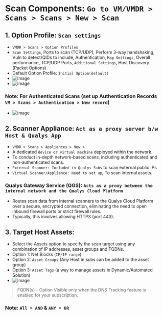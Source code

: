 # Scan Components: `Go to VM/VMDR > Scans > Scans > New > Scan`

## 1. Option Profile: `Scan settings` 
- `VMDR > Scans > Option Profiles`
- `Scan Settings`, Ports to scan (TCP/UDP), Perform 3-way handshaking, Vuln to detect/QIDs to include, Authentication, `Map Settings`, Overall performance, TCP/UDP Ports, `Additional Settings`, Host Discovery (Packet Options)
- Default Option Profile: `Initial Option(default)`
- ![image](https://github.com/user-attachments/assets/fca79fa0-9028-448d-91cb-229075ee1c18)
- ![image](https://github.com/user-attachments/assets/728ff07f-5725-4105-97e2-35ee3eb78b18)

### Note: For Authenticated Scans (set up Authentication Records `VM > Scans > Authentication > New record`)
- ![image](https://github.com/user-attachments/assets/31856f37-2718-4746-a42e-8c79a76c32b4)

## 2. Scanner Appliance: `Act as a proxy server b/w Host & Qualys App`
- `VMDR > Scans > Appliances > New >`
- A dedicated `device or virtual machine` deployed within the network.
- To conduct in-depth network-based scans, including authenticated and non-authenticated scans.
- `External Scanner: Included in Qualys Subs` to scan external public IPs
- `Virtual Scanner/Appliance: Need to set up`, To scan internal assets.

### Qualys Gateway Service (QGS): `Acts as a proxy between the internal network and the Qualys Cloud Platform`
- Routes scan data from internal scanners to the Qualys Cloud Platform over a secure, encrypted connection, eliminating the need to open inbound firewall ports or strict firewall rules.
- Typically, this involves allowing HTTPS (port 443).

## 3. Target Host Assets:
- Select the Assets option to specify the scan target using any combination of IP addresses, asset groups and FQDNs.
- Option 1: Net Blocks (`IP/IP range`)
- Option 2: `Asset Groups` (Any Host in subs can be added to the asset group)
- Option 3: `Asset Tags` (a way to manage assets in Dynamic/Automated Solution)
- ![image](https://github.com/user-attachments/assets/44c7df4d-c99c-4dad-a493-c4dde96e9866)

> FQDN(s) - Option Visible only when the DNS Tracking feature is enabled for your subscription.
### Note: `All = AND` & `ANY = OR`
